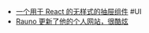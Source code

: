 - [一个用于 React 的无样式的抽屉组件](https://github.com/emilkowalski/vaul) #UI
- [Rauno 更新了他的个人网站，很酷炫](https://rauno.me/)